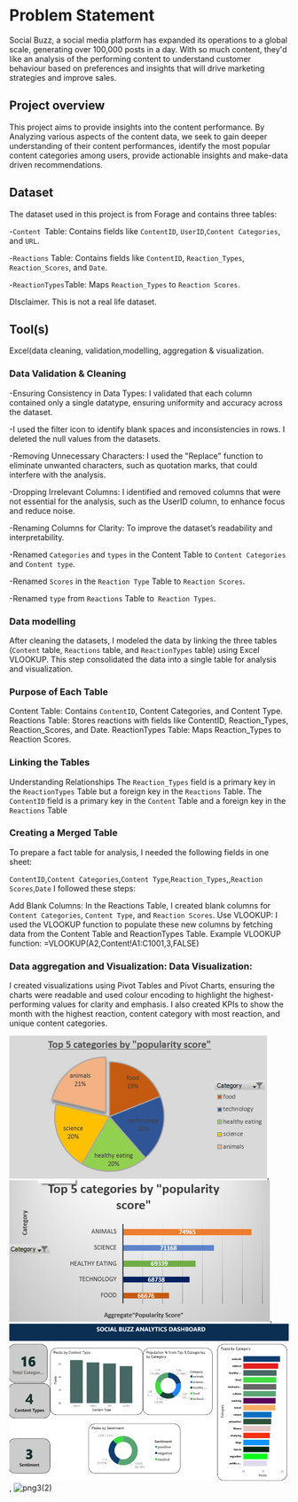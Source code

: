 # Problem Statement
Social Buzz, a social media platform has expanded its operations to a global scale, generating over 100,000 posts in a day. With so much content, they'd like an analysis of the  performing content to  understand customer behaviour based on preferences and insights that will drive marketing strategies and improve sales. 
## Project overview
This project aims to provide insights into the content performance. By Analyzing various aspects of the content data, we seek to gain deeper understanding of their content performances, identify the most popular content categories among users,  provide actionable insights and make-data driven recommendations.
## Dataset
The dataset used in this project is from Forage and contains three tables:

-`Content `Table: Contains fields like `ContentID`,  `UserID`,`Content Categories`, and `URL`.

-`Reactions` Table: Contains  fields like `ContentID`, `Reaction_Types`, `Reaction_Scores`, and `Date`.


-`ReactionTypes`Table: Maps `Reaction_Types` to `Reaction Scores`.



DIsclaimer. This is not a real life dataset.
## Tool(s)
Excel(data cleaning, validation,modelling, aggregation & visualization.
### Data Validation & Cleaning
-Ensuring Consistency in Data Types: I validated that each column contained only a single datatype, ensuring uniformity and accuracy across the dataset.

-I used the filter icon to identify blank spaces and inconsistencies in rows. I deleted the null values from the datasets.

-Removing Unnecessary Characters: I used the "Replace" function to eliminate unwanted characters, such as quotation marks, that could interfere with the analysis.

-Dropping Irrelevant Columns: I identified and removed columns that were not essential for the analysis, such as the UserID column, to enhance focus and reduce noise.

-Renaming Columns for Clarity: To improve the dataset’s readability and interpretability.

-Renamed `Categories` and `types` in the Content Table to `Content Categories` and `Content type`.

-Renamed `Scores` in the `Reaction Type` Table to `Reaction Scores`.

-Renamed `type` from `Reactions` Table to` Reaction Types`.
### Data modelling
After cleaning the datasets, I modeled the data by linking the three tables (`Content` table, `Reactions` table, and `ReactionTypes` table) using Excel VLOOKUP. This step consolidated the data into a single table for analysis and visualization.
### Purpose of Each Table
Content Table: Contains `ContentID`, Content Categories, and Content Type.
Reactions Table: Stores reactions with fields like ContentID, Reaction_Types, Reaction_Scores, and Date.
ReactionTypes Table: Maps Reaction_Types to Reaction Scores.
### Linking the Tables
Understanding Relationships
The `Reaction_Types` field is a primary key in the `ReactionTypes` Table but a foreign key in the `Reactions` Table.
The `ContentID` field is a primary key in the `Content` Table and a foreign key in the `Reactions` Table
### Creating a Merged Table
To prepare a fact table for analysis, I needed the following fields in one sheet:

`ContentID`,`Content Categories`,`Content Type`,`Reaction_Types`,,`Reaction Scores`,`Date`
I followed these steps:

Add Blank Columns: In the Reactions Table, I created blank columns for `Content Categories`, `Content Type`, and `Reaction Scores`.
Use VLOOKUP: I used the VLOOKUP function to populate these new columns by fetching data from the Content Table and ReactionTypes Table.
Example VLOOKUP function: =VLOOKUP(A2,Content!A1:C1001,3,FALSE)
### Data aggregation and Visualization: Data Visualization:
I created  visualizations using Pivot Tables and Pivot Charts, ensuring the charts were readable and used colour encoding to highlight the highest-performing values for clarity and emphasis. I also created KPIs to show the month with the highest reaction, content category with most reaction, and unique content categories.

![png1](png1.png), ![png2](png2.png), ![png3](png3.png), ![png3(2)](png3(2).png)


